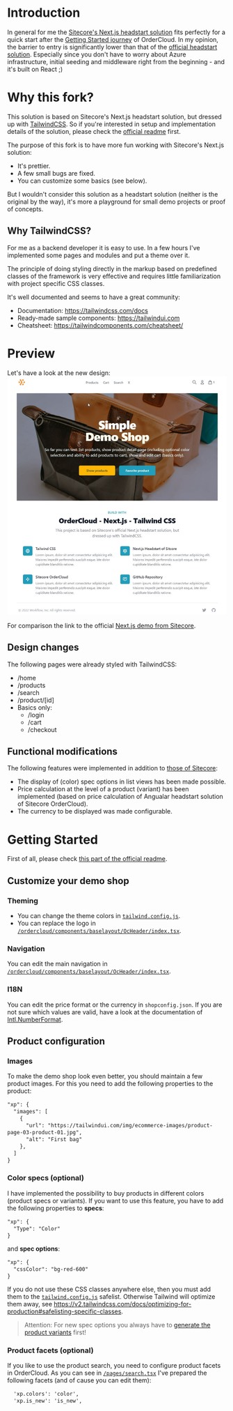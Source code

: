 # Introduction
In general for me the [Sitecore's Next.js headstart solution](https://github.com/ordercloud-api/headstart-nextjs) fits perfectly for a quick start after the [Getting Started journey](https://ordercloud.io/learn/getting-started/welcome-to-ordercloud) of OrderCloud. In my opinion, the barrier to entry is significantly lower than that of the [official headstart solution](https://github.com/ordercloud-api/headstart). Especially since you don't have to worry about Azure infrastructure, initial seeding and middleware right from the beginning - and it's built on React ;)


# Why this fork?
This solution is based on Sitecore's Next.js headstart solution, but dressed up with [TailwindCSS](https://tailwindcss.com). So if you're interested in setup and implementation details of the solution, please check the [official readme](https://github.com/ordercloud-api/headstart-nextjs) first.

The purpose of this fork is to have more fun working with Sitecore's Next.js solution:
* It's prettier.
* A few small bugs are fixed.
* You can customize some basics (see below).

But I wouldn't consider this solution as a headstart solution (neither is the original by the way), it's more a playground for small demo projects or proof of concepts.

## Why TailwindCSS?
For me as a backend developer it is easy to use. In a few hours I've implemented some pages and modules and put a theme over it.

The principle of doing styling directly in the markup based on predefined classes of the framework is very effective and requires little familiarization with project specific CSS classes. 

It's well documented and seems to have a great community:
* Documentation: https://tailwindcss.com/docs
* Ready-made sample components: https://tailwindui.com
* Cheatsheet: https://tailwindcomponents.com/cheatsheet/

# Preview
Let's have a look at the new design:
![Preview](SitecoreOrderCloud-TailwindCSS.jpg)

For comparison the link to the official [Next.js demo from Sitecore](https://github.com/ordercloud-api/headstart-nextjs#demo
).

## Design changes
The following pages were already styled with TailwindCSS:
* /home
* /products
* /search
* /product/[id]
* Basics only: 
  * /login
  * /cart
  * /checkout

## Functional modifications
The following features were implemented in addition to [those of Sitecore](https://github.com/ordercloud-api/headstart-nextjs#currently-complete-or-partially-complete-features):
* The display of (color) spec options in list views has been made possible. 
* Price calculation at the level of a product (variant) has been implemented (based on price calculation of Angualar headstart solution of Sitecore OrderCloud). 
* The currency to be displayed was made configurable.

# Getting Started
First of all, please check [this part of the official readme](https://github.com/ordercloud-api/headstart-nextjs#getting-started).

## Customize your demo shop
### Theming
* You can change the theme colors in [`tailwind.config.js`](https://github.com/frheinze/headstart-nextjs/blob/main/tailwind.config.js).
* You can replace the logo in [`/ordercloud/components/baselayout/OcHeader/index.tsx`](https://github.com/frheinze/headstart-nextjs/blob/main/ordercloud/components/baselayout/OcHeader/index.tsx).

### Navigation
You can edit the main navigation in [`/ordercloud/components/baselayout/OcHeader/index.tsx`](https://github.com/frheinze/headstart-nextjs/blob/main/ordercloud/components/baselayout/OcHeader/index.tsx).

### I18N
You can edit the price format or the currency in `shopconfig.json`. 
If you are not sure which values are valid, have a look at the documentation of [Intl.NumberFormat](https://developer.mozilla.org/de/docs/Web/JavaScript/Reference/Global_Objects/Intl/NumberFormat#parameter).

## Product configuration
### Images
To make the demo shop look even better, you should maintain a few product images. For this you need to add the following properties to the product:
```
"xp": {
  "images": [
    {
      "url": "https://tailwindui.com/img/ecommerce-images/product-page-03-product-01.jpg",
      "alt": "First bag"
    },
  ]
}
```

### Color specs (optional)
I have implemented the possibility to buy products in different colors (product specs or variants). If you want to use this feature, you have to add the following properties to **specs**:
```
"xp": {
  "Type": "Color"
}
```
and **spec options**:
```
"xp": {
  "cssColor": "bg-red-600"
}
```
If you do not use these CSS classes anywhere else, then you must add them to the [`tailwind.config.js`](https://github.com/frheinze/headstart-nextjs/blob/main/tailwind.config.js) safelist. Otherwise Tailwind will optimize them away, see https://v2.tailwindcss.com/docs/optimizing-for-production#safelisting-specific-classes.

> Attention: For new spec options you always have to [generate the product variants](https://ordercloud.io/api-reference/product-catalogs/products/generate-variants) first!

### Product facets (optional)
If you like to use the product search, you need to configure product facets in OrderCloud. As you can see in [`/pages/search.tsx`](https://github.com/frheinze/headstart-nextjs/blob/main/pages/search.tsx) I've prepared the following facets (and of cause you can edit them):
```
  'xp.colors': 'color',
  'xp.is_new': 'is_new',
```
